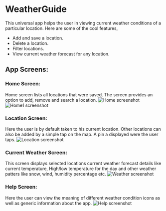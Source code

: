 # WeatherGuide

This universal app helps the user in viewing current weather conditions of a particular location. Here are some of the cool features,
- Add and save a location.
- Delete a location.
- Filter locations.
- View current weather forecast for any location.

## App Screens:
### Home Screen:

Home screen lists all locations that were saved. The screen provides an option to add, remove and search a location.
![Home screenshot](Screenshots/Home.png?raw=true) ![Home1 screenshot](Screenshots/Home1.png?raw=true)
### Location Screen:

Here the user is by default taken to his current location. Other locations can also be added by a simple tap on the map. A pin a displayed were the user taps.
![Location screenshot](Screenshots/Location.png?raw=true)

### Current Weather Screen:

This screen displays selected locations current weather forecast details like current temperature, High/low temperature for the day and other weather patters like snow, wind, humidity percentage etc.
![Weather screenshot](Screenshots/Weather.png?raw=true)

### Help Screen:

Here the user can view the meaning of different weather condition icons as well as generic information about the app.
![Help screenshot](Screenshots/Help.png?raw=true)
